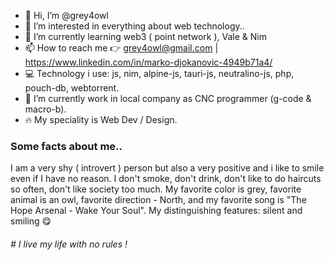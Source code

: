 - 👋 Hi, I’m @grey4owl
- 👀 I’m interested in everything about web technology..
- 🌱 I’m currently learning web3 ( point network ), Vale & Nim
- 📫 How to reach me 👉 grey4owl@gmail.com | https://www.linkedin.com/in/marko-djokanovic-4949b71a4/
- 💻 Technology i use: js, nim, alpine-js, tauri-js, neutralino-js, php, pouch-db, webtorrent.
- 💼 I’m currently work in local company as CNC programmer (g-code & macro-b).
- 🔥 My speciality is Web Dev / Design.

### Some facts about me..

I am a very shy ( introvert ) person but also a very positive and i like to smile even if I have no reason. I don't smoke, don't drink, don't like to do haircuts so often, don't like society too much. My favorite color is grey, favorite animal is an owl, favorite direction - North, and my favorite song is "The Hope Arsenal - Wake Your Soul". My distinguishing features: silent and smiling 😋

###### # I live my life with no rules !
<!---
grey4owl/grey4owl is a ✨ special ✨ repository because its `README.md` (this file) appears on your GitHub profile.
You can click the Preview link to take a look at your changes.
--->
